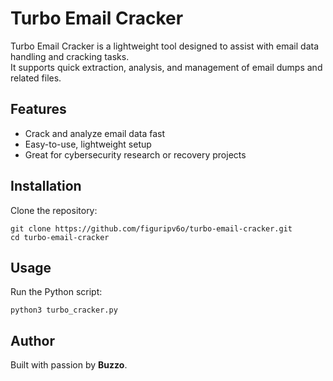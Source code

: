# Turbo Email Cracker

Turbo Email Cracker is a lightweight tool designed to assist with email data handling and cracking tasks.  
It supports quick extraction, analysis, and management of email dumps and related files.

## Features
- Crack and analyze email data fast
- Easy-to-use, lightweight setup
- Great for cybersecurity research or recovery projects

## Installation
Clone the repository:
```
git clone https://github.com/figuripv6o/turbo-email-cracker.git
cd turbo-email-cracker
```

## Usage
Run the Python script:
```
python3 turbo_cracker.py
```

## Author
Built with passion by **Buzzo**.

